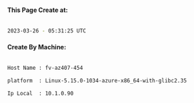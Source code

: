 
   
#### This Page Create at:

```bash

2023-03-26 - 05:31:25 UTC

```

#### Create By Machine:

```bash

Host Name : fv-az407-454

platform  : Linux-5.15.0-1034-azure-x86_64-with-glibc2.35

Ip Local  : 10.1.0.90

```

